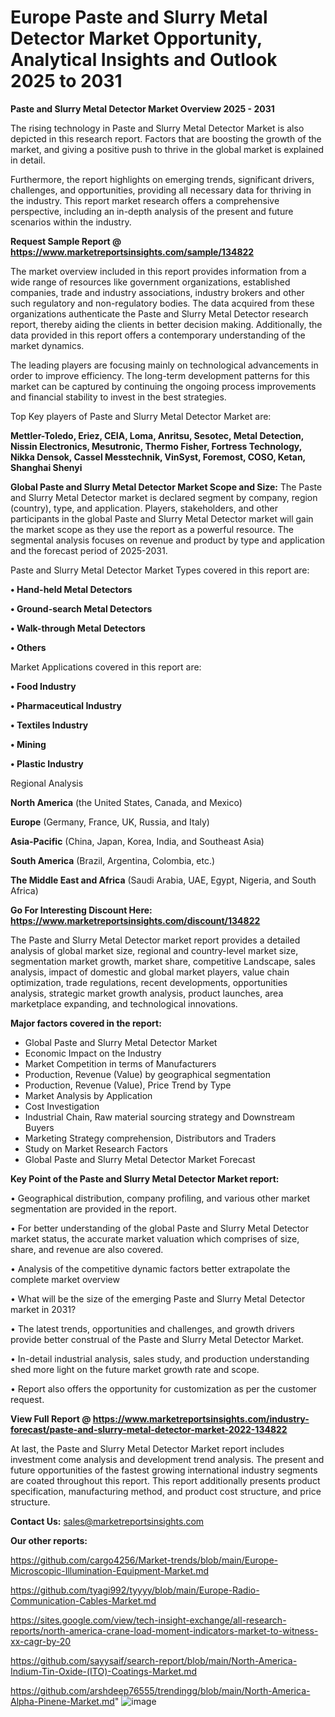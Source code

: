 # Europe Paste and Slurry Metal Detector Market Opportunity, Analytical Insights and Outlook 2025 to 2031

<Strong> Paste and Slurry Metal Detector Market Overview 2025 - 2031</strong>

The rising technology in Paste and Slurry Metal Detector Market is also depicted in this research report. Factors that are boosting the growth of the market, and giving a positive push to thrive in the global market is explained in detail.

Furthermore, the report highlights on emerging trends, significant drivers, challenges, and opportunities, providing all necessary data for thriving in the industry. This report market research offers a comprehensive perspective, including an in-depth analysis of the present and future scenarios within the industry.

<strong>Request Sample Report @ <a href=https://www.marketreportsinsights.com/sample/134822>https://www.marketreportsinsights.com/sample/134822</a></strong>

The market overview included in this report provides information from a wide range of resources like government organizations, established companies, trade and industry associations, industry brokers and other such regulatory and non-regulatory bodies. The data acquired from these organizations authenticate the Paste and Slurry Metal Detector research report, thereby aiding the clients in better decision making. Additionally, the data provided in this report offers a contemporary understanding of the market dynamics.

The leading players are focusing mainly on technological advancements in order to improve efficiency. The long-term development patterns for this market can be captured by continuing the ongoing process improvements and financial stability to invest in the best strategies.

Top Key players of Paste and Slurry Metal Detector Market are:

<strong>Mettler-Toledo, Eriez, CEIA, Loma, Anritsu, Sesotec, Metal Detection, Nissin Electronics, Mesutronic, Thermo Fisher, Fortress Technology, Nikka Densok, Cassel Messtechnik, VinSyst, Foremost, COSO, Ketan, Shanghai Shenyi</strong>

<strong><b>Global Paste and Slurry Metal Detector Market Scope and Size:</b></strong>
The Paste and Slurry Metal Detector market is declared segment by company, region (country), type, and application. Players, stakeholders, and other participants in the global Paste and Slurry Metal Detector market will gain the market scope as they use the report as a powerful resource. The segmental analysis focuses on revenue and product by type and application and the forecast period of 2025-2031.

Paste and Slurry Metal Detector Market Types covered in this report are:

<strong>• Hand-held Metal Detectors

• Ground-search Metal Detectors

• Walk-through Metal Detectors

• Others</strong>

Market Applications covered in this report are:

<strong>• Food Industry

• Pharmaceutical Industry

• Textiles Industry

• Mining

• Plastic Industry</strong> 

Regional Analysis

<strong>North America</strong> (the United States, Canada, and Mexico)

<strong>Europe</strong> (Germany, France, UK, Russia, and Italy)

<strong>Asia-Pacific</strong> (China, Japan, Korea, India, and Southeast Asia)

<strong>South America</strong> (Brazil, Argentina, Colombia, etc.)

<strong>The Middle East and Africa</strong> (Saudi Arabia, UAE, Egypt, Nigeria, and South Africa)

<strong>Go For Interesting Discount Here: <a href=https://www.marketreportsinsights.com/discount/134822>https://www.marketreportsinsights.com/discount/134822</a></strong>

The Paste and Slurry Metal Detector market report provides a detailed analysis of global market size, regional and country-level market size, segmentation market growth, market share, competitive Landscape, sales analysis, impact of domestic and global market players, value chain optimization, trade regulations, recent developments, opportunities analysis, strategic market growth analysis, product launches, area marketplace expanding, and technological innovations.

<strong><b>Major factors covered in the report:</b></strong>
<ul>
  <li>Global Paste and Slurry Metal Detector Market </li>
  <li>Economic Impact on the Industry</li>
  <li>Market Competition in terms of Manufacturers</li>
  <li>Production, Revenue (Value) by geographical segmentation</li>
  <li>Production, Revenue (Value), Price Trend by Type</li>
  <li>Market Analysis by Application</li>
  <li>Cost Investigation</li>
  <li>Industrial Chain, Raw material sourcing strategy and Downstream Buyers</li>
  <li>Marketing Strategy comprehension, Distributors and Traders</li>
  <li>Study on Market Research Factors</li>
  <li>Global Paste and Slurry Metal Detector Market Forecast</li>
</ul>

<strong><b>Key Point of the Paste and Slurry Metal Detector Market report:</b></strong>

• Geographical distribution, company profiling, and various other market segmentation are provided in the report.

• For better understanding of the global Paste and Slurry Metal Detector market status, the accurate market valuation which comprises of size, share, and revenue are also covered.

• Analysis of the competitive dynamic factors better extrapolate the complete market overview

• What will be the size of the emerging Paste and Slurry Metal Detector market in 2031?

• The latest trends, opportunities and challenges, and growth drivers provide better construal of the Paste and Slurry Metal Detector Market.

• In-detail industrial analysis, sales study, and production understanding shed more light on the future market growth rate and scope.

• Report also offers the opportunity for customization as per the customer request.

<strong><b>View Full Report @ <a href=https://www.marketreportsinsights.com/industry-forecast/paste-and-slurry-metal-detector-market-2022-134822>https://www.marketreportsinsights.com/industry-forecast/paste-and-slurry-metal-detector-market-2022-134822</a></b></strong>


At last, the Paste and Slurry Metal Detector Market report includes investment come analysis and development trend analysis. The present and future opportunities of the fastest growing international industry segments are coated throughout this report. This report additionally presents product specification, manufacturing method, and product cost structure, and price structure.

<strong>Contact Us:</strong>
sales@marketreportsinsights.com

<strong>Our other reports:</strong>

<a href=https://github.com/cargo4256/Market-trends/blob/main/Europe-Microscopic-Illumination-Equipment-Market.md>https://github.com/cargo4256/Market-trends/blob/main/Europe-Microscopic-Illumination-Equipment-Market.md</a>

<a href=https://github.com/tyagi992/tyyyy/blob/main/Europe-Radio-Communication-Cables-Market.md>https://github.com/tyagi992/tyyyy/blob/main/Europe-Radio-Communication-Cables-Market.md</a>

<a href=https://sites.google.com/view/tech-insight-exchange/all-research-reports/north-america-crane-load-moment-indicators-market-to-witness-xx-cagr-by-20>https://sites.google.com/view/tech-insight-exchange/all-research-reports/north-america-crane-load-moment-indicators-market-to-witness-xx-cagr-by-20</a>

<a href=https://github.com/sayysaif/search-report/blob/main/North-America-Indium-Tin-Oxide-(ITO)-Coatings-Market.md>https://github.com/sayysaif/search-report/blob/main/North-America-Indium-Tin-Oxide-(ITO)-Coatings-Market.md</a>

<a href=https://github.com/arshdeep76555/trendingg/blob/main/North-America-Alpha-Pinene-Market.md>https://github.com/arshdeep76555/trendingg/blob/main/North-America-Alpha-Pinene-Market.md</a>"
![image](https://github.com/user-attachments/assets/8eb72fa4-306e-425f-953c-32bd5e26bbd9)
